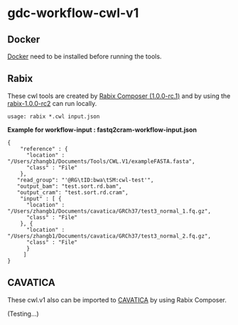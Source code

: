 # gdc-workflow-cwl-v1

## Docker

[Docker](https://www.docker.com/) need to be installed before running the tools.


## Rabix

These cwl tools are created by [Rabix Composer (1.0.0-rc.1)](https://github.com/rabix/composer) and by using the [rabix-1.0.0-rc2](https://github.com/rabix/bunny/releases/download/v1.0.0-rc2/rabix-1.0.0-rc2.tar.gz) can run locally.

```
usage: rabix *.cwl input.json

```
**Example for workflow-input : fastq2cram-workflow-input.json**

```
{
    "reference" : {
      "location" : "/Users/zhangb1/Documents/Tools/CWL.V1/exampleFASTA.fasta",
      "class" : "File"
    },
   "read_group": "'@RG\tID:bwa\tSM:cwl-test'",
   "output_bam": "test.sort.rd.bam",
   "output_cram": "test.sort.rd.cram",
    "input" : [ {
      "location" : "/Users/zhangb1/Documents/cavatica/GRCh37/test3_normal_1.fq.gz",
      "class" : "File"
    }, {
      "location" : "/Users/zhangb1/Documents/cavatica/GRCh37/test3_normal_2.fq.gz",
      "class" : "File"
      }
     ]
}
```


## CAVATICA

These cwl.v1  also can be imported to [CAVATICA](http://cavatica.sbgenomics.com) by using Rabix Composer.

(Testing...)
